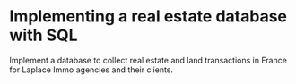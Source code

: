 # Implementing a real estate database with SQL
Implement a database to collect real estate and land transactions in France for Laplace Immo agencies and their clients.
